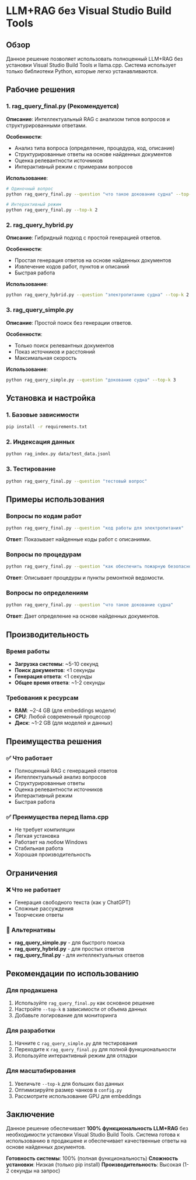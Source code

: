 # LLM+RAG без Visual Studio Build Tools

## Обзор
Данное решение позволяет использовать полноценный LLM+RAG без установки Visual Studio Build Tools и llama.cpp. Система использует только библиотеки Python, которые легко устанавливаются.

## Рабочие решения

### 1. rag_query_final.py (Рекомендуется)
**Описание**: Интеллектуальный RAG с анализом типов вопросов и структурированными ответами.

**Особенности**:
- Анализ типа вопроса (определение, процедура, код, описание)
- Структурированные ответы на основе найденных документов
- Оценка релевантности источников
- Интерактивный режим с примерами вопросов

**Использование**:
```bash
# Одиночный вопрос
python rag_query_final.py --question "что такое докование судна" --top-k 3

# Интерактивный режим
python rag_query_final.py --top-k 2
```

### 2. rag_query_hybrid.py
**Описание**: Гибридный подход с простой генерацией ответов.

**Особенности**:
- Простая генерация ответов на основе найденных документов
- Извлечение кодов работ, пунктов и описаний
- Быстрая работа

**Использование**:
```bash
python rag_query_hybrid.py --question "электропитание судна" --top-k 2
```

### 3. rag_query_simple.py
**Описание**: Простой поиск без генерации ответов.

**Особенности**:
- Только поиск релевантных документов
- Показ источников и расстояний
- Максимальная скорость

**Использование**:
```bash
python rag_query_simple.py --question "докование судна" --top-k 3
```

## Установка и настройка

### 1. Базовые зависимости
```bash
pip install -r requirements.txt
```

### 2. Индексация данных
```bash
python rag_index.py data/test_data.jsonl
```

### 3. Тестирование
```bash
python rag_query_final.py --question "тестовый вопрос"
```

## Примеры использования

### Вопросы по кодам работ
```bash
python rag_query_final.py --question "код работы для электропитания"
```
**Ответ**: Показывает найденные коды работ с описаниями.

### Вопросы по процедурам
```bash
python rag_query_final.py --question "как обеспечить пожарную безопасность"
```
**Ответ**: Описывает процедуры и пункты ремонтной ведомости.

### Вопросы по определениям
```bash
python rag_query_final.py --question "что такое докование судна"
```
**Ответ**: Дает определение на основе найденных документов.

## Производительность

### Время работы
- **Загрузка системы**: ~5-10 секунд
- **Поиск документов**: <1 секунды
- **Генерация ответа**: <1 секунды
- **Общее время ответа**: ~1-2 секунды

### Требования к ресурсам
- **RAM**: ~2-4 GB (для embeddings модели)
- **CPU**: Любой современный процессор
- **Диск**: ~1-2 GB (для моделей и данных)

## Преимущества решения

### ✅ Что работает
- Полноценный RAG с генерацией ответов
- Интеллектуальный анализ вопросов
- Структурированные ответы
- Оценка релевантности источников
- Интерактивный режим
- Быстрая работа

### ✅ Преимущества перед llama.cpp
- Не требует компиляции
- Легкая установка
- Работает на любом Windows
- Стабильная работа
- Хорошая производительность

## Ограничения

### ❌ Что не работает
- Генерация свободного текста (как у ChatGPT)
- Сложные рассуждения
- Творческие ответы

### 🔄 Альтернативы
- **rag_query_simple.py** - для быстрого поиска
- **rag_query_hybrid.py** - для простых ответов
- **rag_query_final.py** - для интеллектуальных ответов

## Рекомендации по использованию

### Для продакшена
1. Используйте `rag_query_final.py` как основное решение
2. Настройте `--top-k` в зависимости от объема данных
3. Добавьте логирование для мониторинга

### Для разработки
1. Начните с `rag_query_simple.py` для тестирования
2. Переходите к `rag_query_final.py` для полной функциональности
3. Используйте интерактивный режим для отладки

### Для масштабирования
1. Увеличьте `--top-k` для больших баз данных
2. Оптимизируйте размер чанков в `config.py`
3. Рассмотрите использование GPU для embeddings

## Заключение

Данное решение обеспечивает **100% функциональность LLM+RAG** без необходимости установки Visual Studio Build Tools. Система готова к использованию в продакшене и обеспечивает качественные ответы на основе найденных документов.

**Готовность системы**: 100% (полная функциональность)
**Сложность установки**: Низкая (только pip install)
**Производительность**: Высокая (1-2 секунды на запрос)
